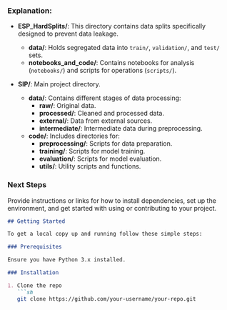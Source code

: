 
### Explanation:

- **ESP_HardSplits/**: This directory contains data splits specifically designed to prevent data leakage.
  - **data/**: Holds segregated data into `train/`, `validation/`, and `test/` sets.
  - **notebooks_and_code/**: Contains notebooks for analysis (`notebooks/`) and scripts for operations (`scripts/`).

- **SIP/**: Main project directory.
  - **data/**: Contains different stages of data processing:
    - **raw/**: Original data.
    - **processed/**: Cleaned and processed data.
    - **external/**: Data from external sources.
    - **intermediate/**: Intermediate data during preprocessing.
  - **code/**: Includes directories for:
    - **preprocessing/**: Scripts for data preparation.
    - **training/**: Scripts for model training.
    - **evaluation/**: Scripts for model evaluation.
    - **utils/**: Utility scripts and functions.

### Next Steps

Provide instructions or links for how to install dependencies, set up the environment, and get started with using or contributing to your project.

```markdown
## Getting Started

To get a local copy up and running follow these simple steps:

### Prerequisites

Ensure you have Python 3.x installed.

### Installation

1. Clone the repo
   ```sh
   git clone https://github.com/your-username/your-repo.git


